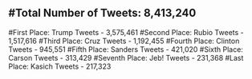 #Total Number of Tweets: 8,413,240 
---
#First Place: Trump Tweets - 3,575,461
#Second Place: Rubio Tweets - 1,517,616
#Third Place: Cruz Tweets - 1,192,455
#Fourth Place: Clinton Tweets - 945,551
#Fifth Place: Sanders Tweets - 421,020
#Sixth Place: Carson Tweets - 313,429
#Seventh Place: Jeb! Tweets - 231,368
#Last Place: Kasich Tweets - 217,323
